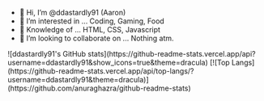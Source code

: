 - 👋 Hi, I’m @ddastardly91 (Aaron)
- 👀 I’m interested in ... Coding, Gaming, Food
- 🌱 Knowledge of ... HTML, CSS, Javascript
- 💞️ I’m looking to collaborate on ... Nothing atm.


<div style="display: flex; justify-content: center; align-items: center">
![ddastardly91's GitHub stats](https://github-readme-stats.vercel.app/api?username=ddastardly91&show_icons=true&theme=dracula)
[![Top Langs](https://github-readme-stats.vercel.app/api/top-langs/?username=ddastardly91&theme=dracula)](https://github.com/anuraghazra/github-readme-stats)
</div>

<!---
ddastardly91/ddastardly91 is a ✨ special ✨ repository because its `README.md` (this file) appears on your GitHub profile.
You can click the Preview link to take a look at your changes.
--->
